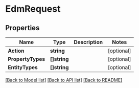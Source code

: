 # EdmRequest

## Properties

Name | Type | Description | Notes
------------ | ------------- | ------------- | -------------
**Action** | **string** |  | [optional] 
**PropertyTypes** | **[]string** |  | [optional] 
**EntityTypes** | **[]string** |  | [optional] 

[[Back to Model list]](../README.md#documentation-for-models) [[Back to API list]](../README.md#documentation-for-api-endpoints) [[Back to README]](../README.md)


